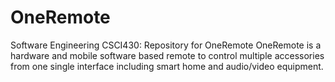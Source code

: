 # OneRemote
Software Engineering CSCI430: Repository for OneRemote 
OneRemote is a hardware and mobile software based remote to control multiple accessories from one single 
interface including smart home and audio/video equipment. 
